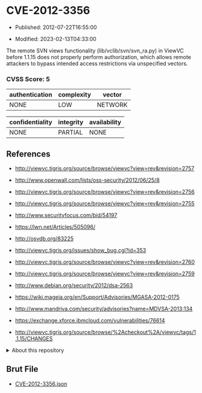 # CVE-2012-3356

- Published: 2012-07-22T16:55:00

- Modified: 2023-02-13T04:33:00

The remote SVN views functionality (lib/vclib/svn/svn_ra.py) in ViewVC before 1.1.15 does not properly perform authorization, which allows remote attackers to bypass intended access restrictions via unspecified vectors.

### CVSS Score: **5**

| authentication | complexity | vector |
| --- | --- | --- |
| NONE | LOW | NETWORK |

| confidentiality | integrity | availability |
| --- | --- | --- |
| NONE | PARTIAL | NONE |

## References

* http://viewvc.tigris.org/source/browse/viewvc?view=rev&revision=2757

* http://www.openwall.com/lists/oss-security/2012/06/25/8

* http://viewvc.tigris.org/source/browse/viewvc?view=rev&revision=2756

* http://viewvc.tigris.org/source/browse/viewvc?view=rev&revision=2755

* http://www.securityfocus.com/bid/54197

* https://lwn.net/Articles/505096/

* http://osvdb.org/83225

* http://viewvc.tigris.org/issues/show_bug.cgi?id=353

* http://viewvc.tigris.org/source/browse/viewvc?view=rev&revision=2760

* http://viewvc.tigris.org/source/browse/viewvc?view=rev&revision=2759

* http://www.debian.org/security/2012/dsa-2563

* https://wiki.mageia.org/en/Support/Advisories/MGASA-2012-0175

* http://www.mandriva.com/security/advisories?name=MDVSA-2013:134

* https://exchange.xforce.ibmcloud.com/vulnerabilities/76614

* http://viewvc.tigris.org/source/browse/%2Acheckout%2A/viewvc/tags/1.1.15/CHANGES

<details>
<summary>About this repository</summary> 

  This repository is part of the project [Live Hack CVE](https://github.com/Live-Hack-CVE). Main website can be found [www.live-hack.org](https://www.live-hack.org) 
  
  Made by [Sn0wAlice](https://github.com/Sn0wAlice) for the people that care about security and need to have a feed of the latest CVEs. Hope you enjoy it, don't forget to star the repo and follow me on [Twitter](https://twitter.com/Sn0wAlice) and [Github](https://github.com/Sn0wAlice). And that is my [personnal website](https://www.alice-snow.me/)

  - [Home Page](https://github.com/Live-Hack-CVE)
  - [Framework](https://github.com/Live-Hack-CVE/cve-framework)
  - [CVE database](https://github.com/Live-Hack-CVE/full_database)
  - [Changelog](https://github.com/Live-Hack-CVE/Changelog)
</details>

## Brut File

* [CVE-2012-3356.json](https://raw.githubusercontent.com/Live-Hack-CVE/full_database/main/cves/2012/CVE-2012-3356.json)

